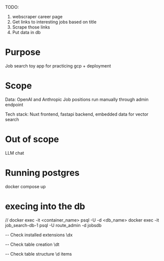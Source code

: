 TODO:
1. webscraper career page
2. Get links to interesting jobs based on title
3. Scrape those links
4. Put data in db


# Purpose
Job search toy app for practicing gcp + deployment

# Scope
Data: OpenAI and Anthropic Job positions run manually through admin endpoint

Tech stack: Nuxt frontend, fastapi backend, embedded data for vector search

# Out of scope
LLM chat


# Running postgres
docker compose up

# execing into the db
// docker exec -it <container_name> psql -U <user> -d <db_name>
docker exec -it job_search-db-1 psql -U route_admin -d jobsdb

-- Check installed extensions
\dx

-- Check table creation
\dt

-- Check table structure
\d items
